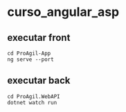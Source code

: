 # curso_angular_asp


## executar front

```
cd ProAgil-App
ng serve --port

```
## executar back

```
cd ProAgil.WebAPI
dotnet watch run
```